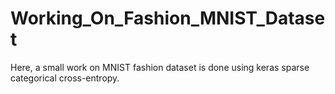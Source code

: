# Working_On_Fashion_MNIST_Dataset
Here, a small work on MNIST fashion dataset is done using keras sparse categorical cross-entropy.
